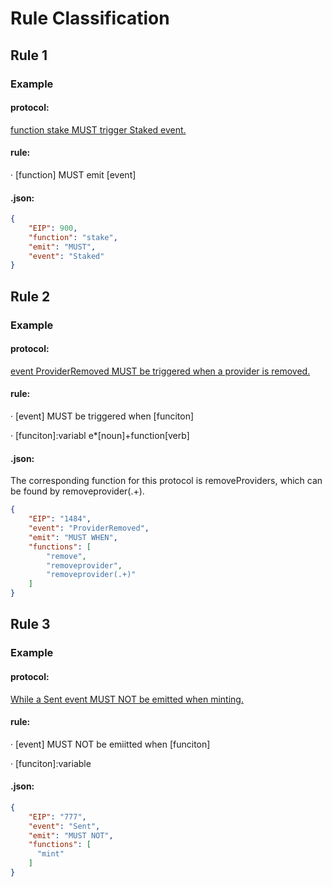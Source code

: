 # Rule Classification

## Rule 1

### Example

#### protocol: 

[function stake MUST trigger Staked event.](https://eips.ethereum.org/EIPS/eip-900#:~:text=complex%20staking%20applications-,MUST%20trigger%20Staked%20event.,-unstake)

#### rule: 

· \[function\] MUST emit \[event\]

#### .json:
```json
{
    "EIP": 900,
    "function": "stake",
    "emit": "MUST",
    "event": "Staked"
}
```

## Rule 2

### Example

#### protocol: 

[event ProviderRemoved MUST be triggered when a provider is removed.](https://eips.ethereum.org/EIPS/eip-1484#:~:text=MUST%20be%20triggered%20when%20a%20provider%20is%20removed.)

#### rule: 
· \[event\] MUST be triggered when \[funciton\]

· \[funciton\]:variabl e*\[noun\]+function\[verb\]

#### .json:

The corresponding function for this protocol is removeProviders, which can be found by removeprovider(.+).

```json
{
    "EIP": "1484",
    "event": "ProviderRemoved",
    "emit": "MUST WHEN",
    "functions": [
        "remove",
        "removeprovider",
        "removeprovider(.+)"
    ]
}
```

## Rule 3

### Example

#### protocol: 

[While a Sent event MUST NOT be emitted when minting.](https://eips.ethereum.org/EIPS/eip-777#:~:text=While%20a%20Sent%20event%20MUST%20NOT%20be%20emitted%20when%20minting.)

#### rule: 
· \[event\] MUST NOT be emiitted when \[funciton\]

· \[funciton\]:variable

#### .json:

```json
{
    "EIP": "777",
    "event": "Sent",
    "emit": "MUST NOT",
    "functions": [
      "mint"
    ]
}
```